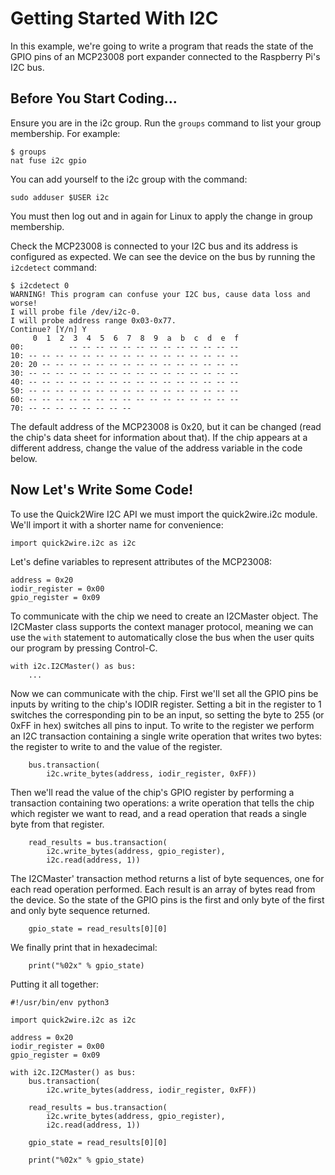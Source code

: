 Getting Started With I2C
========================

In this example, we're going to write a program that reads the state
of the GPIO pins of an MCP23008 port expander connected to the
Raspberry Pi's I2C bus.

Before You Start Coding...
--------------------------

Ensure you are in the i2c group.  Run the `groups` command to list
your group membership. For example:

    $ groups
    nat fuse i2c gpio

You can add yourself to the i2c group with the command:

    sudo adduser $USER i2c

You must then log out and in again for Linux to apply the change in
group membership.

Check the MCP23008 is connected to your I2C bus and its address is
configured as expected.  We can see the device on the bus by running
the `i2cdetect` command:

    $ i2cdetect 0
    WARNING! This program can confuse your I2C bus, cause data loss and worse!
    I will probe file /dev/i2c-0.
    I will probe address range 0x03-0x77.
    Continue? [Y/n] Y
         0  1  2  3  4  5  6  7  8  9  a  b  c  d  e  f
    00:          -- -- -- -- -- -- -- -- -- -- -- -- -- 
    10: -- -- -- -- -- -- -- -- -- -- -- -- -- -- -- -- 
    20: 20 -- -- -- -- -- -- -- -- -- -- -- -- -- -- -- 
    30: -- -- -- -- -- -- -- -- -- -- -- -- -- -- -- -- 
    40: -- -- -- -- -- -- -- -- -- -- -- -- -- -- -- -- 
    50: -- -- -- -- -- -- -- -- -- -- -- -- -- -- -- -- 
    60: -- -- -- -- -- -- -- -- -- -- -- -- -- -- -- -- 
    70: -- -- -- -- -- -- -- --                         

The default address of the MCP23008 is 0x20, but it can be changed
(read the chip's data sheet for information about that).  If the chip
appears at a different address, change the value of the address
variable in the code below.

Now Let's Write Some Code!
--------------------------

To use the Quick2Wire I2C API we must import the quick2wire.i2c
module.  We'll import it with a shorter name for convenience:

    import quick2wire.i2c as i2c

Let's define variables to represent attributes of the MCP23008:

    address = 0x20
    iodir_register = 0x00
    gpio_register = 0x09

To communicate with the chip we need to create an I2CMaster object.  The
I2CMaster class supports the context manager protocol, meaning we can use
the `with` statement to automatically close the bus when the user
quits our program by pressing Control-C.

    with i2c.I2CMaster() as bus:
        ...

Now we can communicate with the chip.  First we'll set all the GPIO
pins be inputs by writing to the chip's IODIR register. Setting a bit
in the register to 1 switches the corresponding pin to be an input, so
setting the byte to 255 (or 0xFF in hex) switches all pins to input.
To write to the register we perform an I2C transaction containing a
single write operation that writes two bytes: the register to
write to and the value of the register.

        bus.transaction(
            i2c.write_bytes(address, iodir_register, 0xFF))

Then we'll read the value of the chip's GPIO register by performing a
transaction containing two operations: a write operation that tells
the chip which register we want to read, and a read operation that
reads a single byte from that register.

        read_results = bus.transaction(
            i2c.write_bytes(address, gpio_register),
            i2c.read(address, 1))

The I2CMaster' transaction method returns a list of byte sequences, one
for each read operation performed.  Each result is an array of bytes
read from the device.  So the state of the GPIO pins is the first and
only byte of the first and only byte sequence returned.

        gpio_state = read_results[0][0]

We finally print that in hexadecimal:

        print("%02x" % gpio_state)

Putting it all together:

    #!/usr/bin/env python3
    
    import quick2wire.i2c as i2c
    
    address = 0x20
    iodir_register = 0x00
    gpio_register = 0x09
    
    with i2c.I2CMaster() as bus:    
        bus.transaction(
            i2c.write_bytes(address, iodir_register, 0xFF))
        
        read_results = bus.transaction(
            i2c.write_bytes(address, gpio_register),
            i2c.read(address, 1))
        
        gpio_state = read_results[0][0]
        
        print("%02x" % gpio_state)
